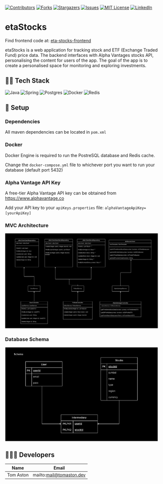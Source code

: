 [![Contributors][contributors-shield]][contributors-url]
[![Forks][forks-shield]][forks-url]
[![Stargazers][stars-shield]][stars-url]
[![Issues][issues-shield]][issues-url]
[![MIT License][license-shield]][license-url]
[![LinkedIn][linkedin-shield]][linkedin-url]

# etaStocks

Find frontend code at: [eta-stocks-frontend](https://github.com/TomAston1996/eta-stocks-frontend)

etaStocks is a web application for tracking stock and ETF (Exchange Traded Fund) price data. The backend interfaces with Alpha Vantages stocks API, 
personalising the content for users of the app. The goal of the app is to create a personalised space for monitoring and exploring investments.

## 🧑‍💻 Tech Stack

![Java]
![Spring]
![Postgres]
![Docker]
![Redis]

## 🔧 Setup

### Dependencies
All maven dependencies can be located in ```pom.xml```

### Docker
Docker Engine is required to run the PostreSQL database and Redis cache.

Change the ```docker-compose.yml``` file to whichever port you want to run your database (default port 5432)

### Alpha Vantage API Key
A free-tier Alpha Vantage API key can be obtained from https://www.alphavantage.co

Add your API key to your ```apiKeys.properties``` file:  ```alphaVantageApiKey=[yourApiKey]```

### MVC Architecture

![mvc](./images/mvc.png)

### Database Schema

![mvc](./images/db-schema.png)

## 🧑‍🤝‍🧑 Developers 

| Name           | Email                      |
| -------------- | -------------------------- |
| Tom Aston      | mailto:mail@tomaston.dev     |

<!-- MARKDOWN LINKS & IMAGES -->
<!-- https://www.markdownguide.org/basic-syntax/#reference-style-links -->
[contributors-shield]: https://img.shields.io/github/contributors/TomAston1996/eta-stocks-frontend.svg?style=for-the-badge
[contributors-url]: https://github.com/TomAston1996/eta-stocks-frontend/graphs/contributors
[forks-shield]: https://img.shields.io/github/forks/TomAston1996/eta-stocks-frontend.svg?style=for-the-badge
[forks-url]: https://github.com/TomAston1996/eta-stocks-frontend/network/members
[stars-shield]: https://img.shields.io/github/stars/TomAston1996/eta-stocks-frontend.svg?style=for-the-badge
[stars-url]: https://github.com/TomAston1996/eta-stocks-frontend/stargazers
[issues-shield]: https://img.shields.io/github/issues/TomAston1996/eta-stocks-frontend.svg?style=for-the-badge
[issues-url]: https://github.com/TomAston1996/eta-stocks-frontend/issues
[license-shield]: https://img.shields.io/github/license/TomAston1996/eta-stocks-frontend.svg?style=for-the-badge
[license-url]: https://github.com/TomAston1996/eta-stocks-frontend/blob/master/LICENSE.txt
[linkedin-shield]: https://img.shields.io/badge/-LinkedIn-black.svg?style=for-the-badge&logo=linkedin&colorB=555
[linkedin-url]: https://linkedin.com/in/tomaston96
[Java]: https://img.shields.io/badge/java-%23ED8B00.svg?style=for-the-badge&logo=openjdk&logoColor=white
[Spring]: https://img.shields.io/badge/spring-%236DB33F.svg?style=for-the-badge&logo=spring&logoColor=white
[Postgres]: https://img.shields.io/badge/postgres-%23316192.svg?style=for-the-badge&logo=postgresql&logoColor=white
[Docker]: https://img.shields.io/badge/docker-%230db7ed.svg?style=for-the-badge&logo=docker&logoColor=white
[Redis]: https://img.shields.io/badge/redis-%23DD0031.svg?style=for-the-badge&logo=redis&logoColor=white
